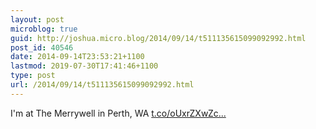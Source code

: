 ```yaml
---
layout: post
microblog: true
guid: http://joshua.micro.blog/2014/09/14/t511135615099092992.html
post_id: 40546
date: 2014-09-14T23:53:21+1100
lastmod: 2019-07-30T17:41:46+1100
type: post
url: /2014/09/14/t511135615099092992.html
---
```

I'm at The Merrywell in Perth, WA [t.co/oUxrZXwZc...](https://t.co/oUxrZXwZcZ)
